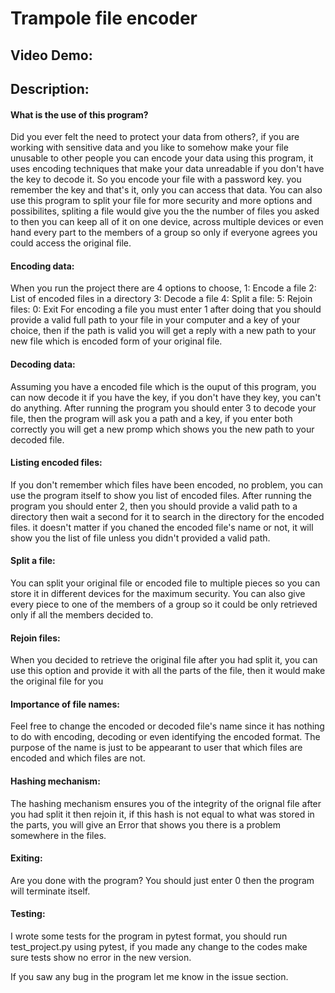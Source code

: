 # Trampole file encoder
## Video Demo:  <URL HERE>
## Description:


#### What is the use of this program?
Did you ever felt the need to protect your data from others?, if you are working with sensitive data and you like to somehow make your file unusable to other people you can encode your data using this program, it uses encoding techniques that make your data unreadable if you don't have the key to decode it.
So you encode your file with a password key. you remember the key and that's it, only you can access that data.
You can also use this program to split your file for more security and more options and possibilites, spliting a file would give you the the number of files you asked to then you can keep all of it on one device, across multiple devices or even hand every part to the members of a group so only if everyone agrees you could access the original file.


#### Encoding data:
When you run the project there are 4 options to choose,
    1: Encode a file
    2: List of encoded files in a directory
    3: Decode a file
    4: Split a file:
    5: Rejoin files:
    0: Exit
For encoding a file you must enter 1
after doing that you should provide a valid full path to your file in your computer and a key of your choice, then if the path is valid you will get a reply with a new path to your new file which is encoded form of your original file.

#### Decoding data:
Assuming you have a encoded file which is the ouput of this program, you can now decode it if you have the key,
if you don't have they key, you can't do anything.
After running the program you should enter 3 to decode your file, then the program will ask you a path and a key, if you enter both correctly you will get a new promp which shows you the new path to your decoded file.

#### Listing encoded files:
If you don't remember which files have been encoded, no problem, you can use the program itself to show you list of encoded files.
After running the program you should enter 2, then you should provide a valid path to a directory then wait a second for it to search in the directory for the encoded files. it doesn't matter if you chaned the encoded file's name or not, it will show you the list of file unless you didn't provided a valid path.

#### Split a file:
You can split your original file or encoded file to multiple pieces so you can store it in different devices for the maximum security. You can also give every piece to one of the members of a group so it could be only retrieved only if all the members decided to.

#### Rejoin files:
When you decided to retrieve the original file after you had split it, you can use this option and provide it with all the parts of the file, then it would make the original file for you

#### Importance of file names:
Feel free to change the encoded or decoded file's name since it has nothing to do with encoding, decoding or even identifying the encoded format. The purpose of the name is just to be appearant to user that which files are encoded and which files are not.

#### Hashing mechanism:
The hashing mechanism ensures you of the integrity of the orignal file after you had split it then rejoin it, if this hash is not equal to what was stored in the parts, you will give an Error that shows you there is a problem somewhere in the files.

#### Exiting:
Are you done with the program?
You should just enter 0 then the program will terminate itself.


#### Testing:
I wrote some tests for the program in pytest format, you should run test_project.py using pytest, if you made any change to the codes make sure tests show no error in the new version.

If you saw any bug in the program let me know in the issue section.
